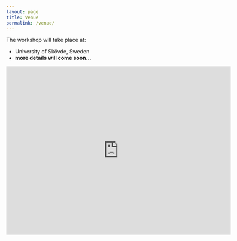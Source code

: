 ```yaml
---
layout: page
title: Venue
permalink: /venue/
---
```

 
The workshop will take place at:
 - University of Skövde, Sweden
 - **more details will come soon...**

<iframe
  width="600"
  height="450"
  frameborder="0" style="border:0"
  src="https://www.google.com/maps/embed/v1/place?key=AIzaSyD9GFmw18ZrdCa4sUeO6rcVpx5Gw2vszhM
    &q=The+University+of+Skövde" allowfullscreen>
</iframe>